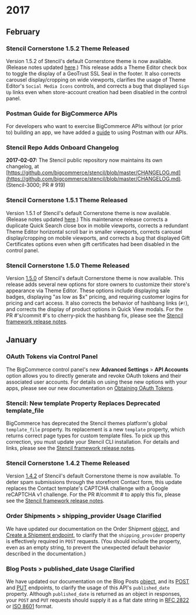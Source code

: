 # <span class="jumptarget"> 2017 </span>


## <span class="jumptarget"> February </span>


### <span class="jumptarget"> Stencil Cornerstone 1.5.2 Theme Released </span>

Version 1.5.2 of Stencil's default Cornerstone theme is now available. (Release notes updated [here](https://stencil.bigcommerce.com/docs/release-notes-cornerstone-15-theme#152).) This release adds a Theme Editor check box to toggle the display of a GeoTrust SSL Seal in the footer. It also corrects carousel display/cropping on wide viewports, clarifies the usage of Theme Editor's `Social Media Icons` controls, and corrects a bug that displayed `Sign Up` links even when store-account creation had been disabled in the control panel.


### <span class="jumptarget"> Postman Guide for BigCommerce APIs </span>

For developers who want to exercise BigCommerce APIs without (or prior to) building an app, we have added a [guide](/api/guides/#postman-oauth-quickstart-guide) to using Postman with our APIs.


### <span class="jumptarget"> Stencil Repo Adds Onboard Changelog </span>

<b>2017-02-07:</b> The Stencil public repository now maintains its own changelog, at 
[https://github.com/bigcommerce/stencil/blob/master/CHANGELOG.md](https://github.com/bigcommerce/stencil/blob/master/CHANGELOG.md). (Stencil-3000; PR # 919)


### <span class="jumptarget"> Stencil Cornerstone 1.5.1 Theme Released </span>

Version 1.5.1 of Stencil's default Cornerstone theme is now available. (Release notes updated [here](https://stencil.bigcommerce.com/docs/release-notes-cornerstone-15-theme#151).) This maintenance release corrects a duplicate Quick Search close box in mobile viewports, corrects a redundant Theme&#160;Editor horizontal scroll bar in smaller viewports, corrects carousel display/cropping on mobile viewports, and corrects a bug that displayed Gift Certificates options even when gift certificates had been disabled in the control panel. 


### <span class="jumptarget"> Stencil Cornerstone 1.5.0 Theme Released </span>

Version [1.5.0](https://stencil.bigcommerce.com/docs/release-notes-cornerstone-15-theme) of Stencil's default Cornerstone theme is now available. This release adds several new options for store owners to customize their store's appearance via Theme Editor. These options include displaying sale badges, displaying "as low as $x" pricing, and requiring customer logins for pricing and cart access. It also corrects the behavior of hashbang links (`#!`), and corrects the display of product options in Quick View modals. For the PR #'s/commit #'s to cherry-pick the hashbang fix, please see the <a href="https://stencil.bigcommerce.com/docs/release-notes" target="_blank">Stencil framework release notes</a>.


## <span class="jumptarget"> January </span>


### <span class="jumptarget"> OAuth Tokens via Control Panel </span>

The BigCommerce control panel's new **Advanced Settings** > **API Accounts** option allows you to directly generate and revoke OAuth tokens and their associated user accounts. For details on using these new options with your apps, please see our new documentation on <a href="/api/#cp_oauth_get" target="_blank">Obtaining OAuth Tokens</a>. 


### <span class="jumptarget"> Stencil: New template Property Replaces Deprecated template_file </span>

BigCommerce has deprecated the Stencil themes platform's global `template_file` property. Its replacement is a new `template` property, which returns correct page types for custom template files. To pick up this correction, you must update your Stencil CLI installation. For details and links, please see the <a href="https://stencil.bigcommerce.com/docs/release-notes" target="_blank">Stencil framework release notes</a>.

### <span class="jumptarget"> Stencil Cornerstone 1.4.2 Theme Released </span>

Version [1.4.2](https://stencil.bigcommerce.com/docs/cornerstone-14x-theme-release-notes#142) of Stencil's default Cornerstone theme is now available. To deter spam submissions through the storefront Contact form, this update replaces the Contact template's CAPTCHA challenge with a Google reCAPTCHA v1 challenge. For the PR #/commit # to apply this fix, please see the <a href="https://stencil.bigcommerce.com/docs/release-notes" target="_blank">Stencil framework release notes</a>.

### <span class="jumptarget"> Order Shipments > shipping_provider Usage Clarified </span>

We have updated our documentation on the Order Shipment <a href="/api/v2/#blog-posts-object-properties" target="_blank">object</a>, and <a href="/api/v2/#create-a-shipment" target="_blank">Create a Shipment endpoint</a>, to clarify that the `shipping_provider` property is effectively required in `POST` requests. (You should include the property, even as an empty string, to prevent the unexpected default behavior described in the documentation.)

### <span class="jumptarget"> Blog Posts > published_date Usage Clarified </span>

We have updated our documentation on the Blog Posts <a href="/api/v2/#blog-posts-object-properties" target="_blank">object</a>, and its <a href="/api/v2/#create-a-blog-post" target="_blank">POST</a> and <a href="/api/v2/#update-a-blog-post" target="_blank">PUT</a> endpoints, to clarify the usage of this API's `published_date` property. Although `published_date` is returned as an object in responses, your `POST` and `PUT` requests should supply it as a flat date string in <a href="http://tools.ietf.org/html/rfc2822#section-3.3" target="_blank">RFC 2822</a> or <a href="https://en.wikipedia.org/wiki/ISO_8601" target="_blank">ISO 8601</a> format.
